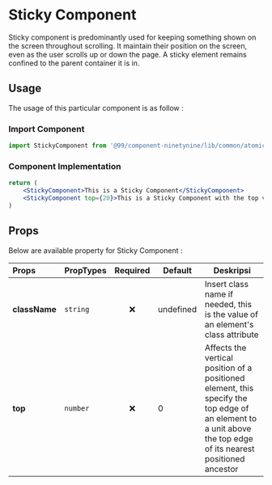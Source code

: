 # Sticky Component

Sticky component is predominantly used for keeping something shown on the screen throughout scrolling.
It maintain their position on the screen, even as the user scrolls up or down the page.
A sticky element remains confined to the parent container it is in.

## Usage
The usage of this particular component is as follow :

### Import Component

```jsx
import StickyComponent from '@99/component-ninetynine/lib/common/atomic/sticky/sticky.component';
```

### Component Implementation
```jsx
return (
    <StickyComponent>This is a Sticky Component</StickyComponent>
    <StickyComponent top={20}>This is a Sticky Component with the top value provided</StickyComponent>
)
```

## Props
Below are available property for Sticky Component :

| Props | PropTypes | Required | Default | Deskripsi |
|:-------|:-----------|:---------:|-----------|-----------|
|**className**|```string```| ❌|undefined|Insert class name if needed, this is the value of an element's class attribute|
|**top**|`number`| ❌|0|Affects the vertical position of a positioned element, this specify the top edge of an element to a unit above the top edge of its nearest positioned ancestor|
